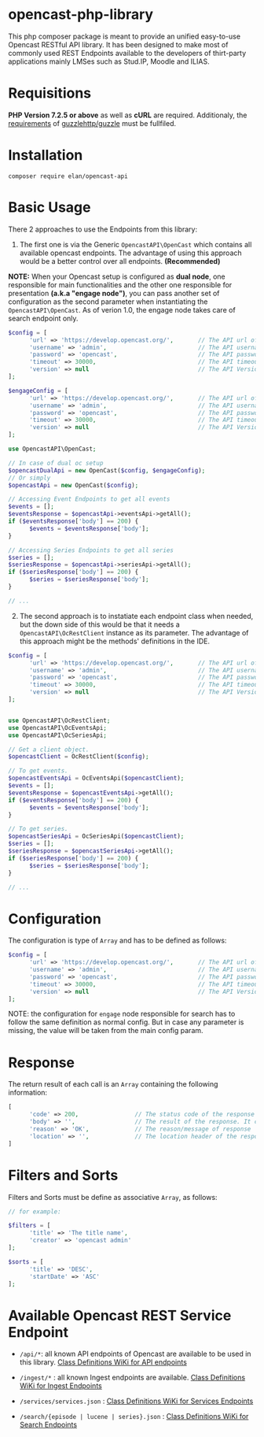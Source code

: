 # opencast-php-library
This php composer package is meant to provide an unified easy-to-use Opencast RESTful API library. It has been designed to make most of commonly used REST Endpoints available to the developers of thirt-party applications mainly LMSes such as Stud.IP, Moodle and ILIAS.

# Requisitions
<b>PHP Version 7.2.5 or above</b> as well as <b>cURL</b> are required. Additionaly, the <a href="https://docs.guzzlephp.org/en/stable/overview.html#requirements" target="_blank">requirements</a> of <a href="https://packagist.org/packages/guzzlehttp/guzzle#7.0.0" target="_blank">guzzlehttp/guzzle</a> must be fullfiled.

# Installation
`composer require elan/opencast-api`

# Basic Usage
There 2 approaches to use the Endpoints from this library:

1. The first one is via the Generic `OpencastAPI\OpenCast` which contains all available opencast endpoints. The advantage of using this approach would be a better control over all endpoints. <b>(Recommended)</b>

<b>NOTE:</b> When your Opencast setup is configured as <b>dual node</b>, one responsible for main functionalities and the other one responsible for presentation <b>(a.k.a "engage node")</b>, you can pass another set of configuration as the second parameter when instantiating the `OpencastAPI\OpenCast`. As of verion 1.0, the engage node takes care of search endpoint only.
```php
$config = [
      'url' => 'https://develop.opencast.org/',       // The API url of the opencast instance (required)
      'username' => 'admin',                          // The API username. (required)
      'password' => 'opencast',                       // The API password. (required)
      'timeout' => 30000,                             // The API timeout. In miliseconds (Default 30000 miliseconds or 30 seconds). (optional)
      'version' => null                               // The API Version. (Default null). (optional)
];

$engageConfig = [
      'url' => 'https://develop.opencast.org/',       // The API url of the opencast instance (required)
      'username' => 'admin',                          // The API username. (required)
      'password' => 'opencast',                       // The API password. (required)
      'timeout' => 30000,                             // The API timeout. In miliseconds (Default 30000 miliseconds or 30 seconds). (optional)
      'version' => null                               // The API Version. (Default null). (optional)
];

use OpencastAPI\OpenCast;

// In case of dual oc setup
$opencastDualApi = new OpenCast($config, $engageConfig);
// Or simply 
$opencastApi = new OpenCast($config);

// Accessing Event Endpoints to get all events
$events = [];
$eventsResponse = $opencastApi->eventsApi->getAll();
if ($eventsResponse['body'] == 200) {
      $events = $eventsResponse['body'];
}

// Accessing Series Endpoints to get all series
$series = [];
$seriesResponse = $opencastApi->seriesApi->getAll();
if ($seriesResponse['body'] == 200) {
      $series = $seriesResponse['body'];
}

// ...
```

2. The second approach is to instatiate each endpoint class when needed, but the down side of this would be that it needs a `OpencastAPI\OcRestClient` instance as its parameter. The advantage of this approach might be the methods' definitions in the IDE.

```php
$config = [
      'url' => 'https://develop.opencast.org/',       // The API url of the opencast instance (required)
      'username' => 'admin',                          // The API username. (required)
      'password' => 'opencast',                       // The API password. (required)
      'timeout' => 30000,                             // The API timeout. In miliseconds (Default 30000 miliseconds or 30 seconds). (optional)
      'version' => null                               // The API Version. (Default null). (optional)
];


use OpencastAPI\OcRestClient;
use OpencastAPI\OcEventsApi;
use OpencastAPI\OcSeriesApi;

// Get a client object.
$opencastClient = OcRestClient($config);

// To get events.
$opencastEventsApi = OcEventsApi($opencastClient);
$events = [];
$eventsResponse = $opencastEventsApi->getAll();
if ($eventsResponse['body'] == 200) {
      $events = $eventsResponse['body'];
}

// To get series.
$opencastSeriesApi = OcSeriesApi($opencastClient);
$series = [];
$seriesResponse = $opencastSeriesApi->getAll();
if ($seriesResponse['body'] == 200) {
      $series = $seriesResponse['body'];
}

// ...
```
# Configuration
The configuration is type of `Array` and has to be defined as follows:
```php
$config = [
      'url' => 'https://develop.opencast.org/',       // The API url of the opencast instance (required)
      'username' => 'admin',                          // The API username. (required)
      'password' => 'opencast',                       // The API password. (required)
      'timeout' => 30000,                             // The API timeout. In miliseconds (Default 30000 miliseconds or 30 seconds). (optional)
      'version' => null                               // The API Version. (Default null). (optional)
];
```
NOTE: the configuration for `engage` node responsible for search has to follow the same definition as normal config. But in case any parameter is missing, the value will be taken from the main config param. 

# Response
The return result of each call is an `Array` containing the following information:
```php
[
      'code' => 200,                // The status code of the response
      'body' => '',                 // The result of the response. It can be type of string, array or object ('' || [] || {})
      'reason' => 'OK',             // The reason/message of response
      'location' => '',             // The location header of the response when available
]
```
# Filters and Sorts
Filters and Sorts must be define as associative `Array`, as follows:
```php
// for example:

$filters = [
      'title' => 'The title name',
      'creator' => 'opencast admin'
];

$sorts = [
      'title' => 'DESC',
      'startDate' => 'ASC'
];
```
# Available Opencast REST Service Endpoint

- `/api/*`: all known API endpoints of Opencast are available to be used in this library. <a href="" target="_blank">Class Definitions WiKi for API endpoints</a>
  
- `/ingest/*` : all known Ingest endpoints are available. <a href="" target="_blank">Class Definitions WiKi for Ingest Endpoints</a>

- `/services/services.json` : <a href="" target="_blank">Class Definitions WiKi for Services Endpoints</a>

- `/search/{episode | lucene | series}.json` : <a href="" target="_blank">Class Definitions WiKi for Search Endpoints</a>
